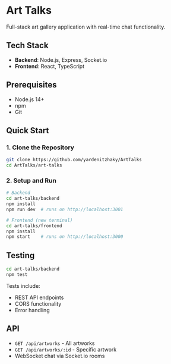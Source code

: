 # Art Talks

Full-stack art gallery application with real-time chat functionality.

## Tech Stack

- **Backend**: Node.js, Express, Socket.io
- **Frontend**: React, TypeScript

## Prerequisites

- Node.js 14+
- npm
- Git

## Quick Start

### 1. Clone the Repository

```bash
git clone https://github.com/yardenitzhaky/ArtTalks
cd ArtTalks/art-talks
```

### 2. Setup and Run

```bash
# Backend
cd art-talks/backend
npm install
npm run dev  # runs on http://localhost:3001

# Frontend (new terminal)
cd art-talks/frontend
npm install
npm start    # runs on http://localhost:3000
```

## Testing

```bash
cd art-talks/backend
npm test
```
Tests include:
- REST API endpoints
- CORS functionality
- Error handling

## API
- `GET /api/artworks` - All artworks
- `GET /api/artworks/:id` - Specific artwork
- WebSocket chat via Socket.io rooms